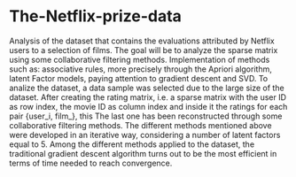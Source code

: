 # The-Netflix-prize-data
Analysis of the dataset that contains the evaluations attributed by Netflix users to a selection of films.
The goal will be to analyze the sparse matrix using some collaborative filtering methods. Implementation of methods such as: associative rules, more precisely through the Apriori algorithm, latent Factor models, paying attention to gradient descent and SVD.
To analize the dataset, a data sample was selected due to the large size of the dataset.
After creating the rating matrix, i.e. a sparse matrix with the user ID as row index, the movie ID as column index and inside it the ratings for each pair {user_i, film_}, this The last one has been reconstructed through some collaborative filtering methods.
The different methods mentioned above were developed in an iterative way, considering a number of latent factors equal to 5.
Among the different methods applied to the dataset, the traditional gradient descent algorithm turns out to be the most efficient in terms of time needed to reach convergence.
